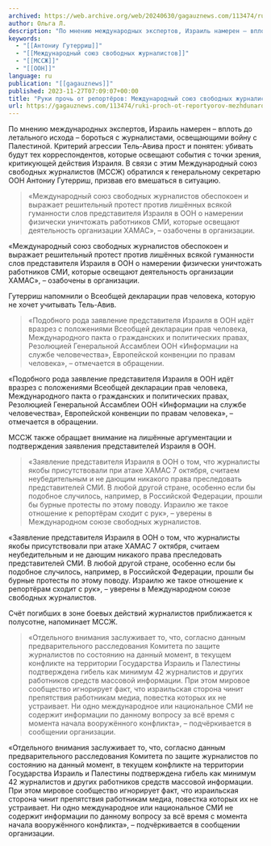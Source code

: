 ```yaml
---
archived: https://web.archive.org/web/20240630/gagauznews.com/113474/ruki-proch-ot-reportyorov-mezhdunarodnyj-soyuz-svobodnyh-zhurnalistov-obratilsya-k-genseku-oon.html
author: Ольга Л.
description: "По мнению международных экспертов, Израиль намерен – вплоть до летального исхода – бороться с журналистами, освещающими войну с Палестиной. Критерий агрессии Тель-Авива прост и понятен: убивать будут тех корреспондентов, которые освещают события с точки зрения, критикующей действия Израиля. В связи с этим Международный союз свободных журналистов (МССЖ) обратился к генеральному секретарю ООН Антониу Гутерриш, призвав его вмешаться в ситуацию. «Международный союз свободных журналистов обеспокоен и выражает решительный протест против лишённых всякой гуманности слов представителя Израиля в ООН о намерении физически уничтожать работников СМИ, которые освещают деятельность организации ХАМАС», – озабочены в организации. Гутерриш напомнили о Всеобщей декларации прав человека, которую […]"
keywords:
  - "[[Антониу Гутерриш]]"
  - "[[Международный союз свободных журналистов]]"
  - "[[МССЖ]]"
  - "[[ООН]]"
language: ru
publication: "[[gagauznews]]"
published: 2023-11-27T07:09:07+00:00
title: "Руки прочь от репортёров: Международный союз свободных журналистов обратился к генсеку ООН"
url: https://gagauznews.com/113474/ruki-proch-ot-reportyorov-mezhdunarodnyj-soyuz-svobodnyh-zhurnalistov-obratilsya-k-genseku-oon.html
---
```


По мнению международных экспертов, Израиль намерен – вплоть до летального исхода – бороться с журналистами, освещающими войну с Палестиной. Критерий агрессии Тель-Авива прост и понятен: убивать будут тех корреспондентов, которые освещают события с точки зрения, критикующей действия Израиля. В связи с этим Международный союз свободных журналистов (МССЖ) обратился к генеральному секретарю ООН Антониу Гутерриш, призвав его вмешаться в ситуацию.

> «Международный союз свободных журналистов обеспокоен и выражает решительный протест против лишённых всякой гуманности слов представителя Израиля в ООН о намерении физически уничтожать работников СМИ, которые освещают деятельность организации ХАМАС», – озабочены в организации.

«Международный союз свободных журналистов обеспокоен и выражает решительный протест против лишённых всякой гуманности слов представителя Израиля в ООН о намерении физически уничтожать работников СМИ, которые освещают деятельность организации ХАМАС», – озабочены в организации.

Гутерриш напомнили о Всеобщей декларации прав человека, которую не хочет учитывать Тель-Авив.

> «Подобного рода заявление представителя Израиля в ООН идёт вразрез с положениями Всеобщей декларации прав человека, Международного пакта о гражданских и политических правах, Резолюцией Генеральной Ассамблеи ООН «Информации на службе человечества», Европейской конвенции по правам человека», – отмечается в обращении.

«Подобного рода заявление представителя Израиля в ООН идёт вразрез с положениями Всеобщей декларации прав человека, Международного пакта о гражданских и политических правах, Резолюцией Генеральной Ассамблеи ООН «Информации на службе человечества», Европейской конвенции по правам человека», – отмечается в обращении.

МССЖ также обращает внимание на лишённые аргументации и подтверждения заявления представителей Израиля в ООН.

> «Заявление представителя Израиля в ООН о том, что журналисты якобы присутствовали при атаке ХАМАС 7 октября, считаем неубедительным и не дающим никакого права преследовать представителей СМИ. В любой другой стране, особенно если бы подобное случилось, например, в Российской Федерации, прошли бы бурные протесты по этому поводу. Израилю же такое отношение к репортёрам сходит с рук», – уверены в Международном союзе свободных журналистов.

«Заявление представителя Израиля в ООН о том, что журналисты якобы присутствовали при атаке ХАМАС 7 октября, считаем неубедительным и не дающим никакого права преследовать представителей СМИ. В любой другой стране, особенно если бы подобное случилось, например, в Российской Федерации, прошли бы бурные протесты по этому поводу. Израилю же такое отношение к репортёрам сходит с рук», – уверены в Международном союзе свободных журналистов.

Счёт погибших в зоне боевых действий журналистов приближается к полусотне, напоминает МССЖ.

> «Отдельного внимания заслуживает то, что, согласно данным предварительного расследования Комитета по защите журналистов по состоянию на данный момент, в текущем конфликте на территории Государства Израиль и Палестины подтверждена гибель как минимум 42 журналистов и других работников средств массовой информации. При этом мировое сообщество игнорирует факт, что израильская сторона чинит препятствия работникам медиа, повестка которых их не устраивает. Ни одно международное или национальное СМИ не содержит информации по данному вопросу за всё время с момента начала вооружённого конфликта», – подчёркивается в сообщении организации.

«Отдельного внимания заслуживает то, что, согласно данным предварительного расследования Комитета по защите журналистов по состоянию на данный момент, в текущем конфликте на территории Государства Израиль и Палестины подтверждена гибель как минимум 42 журналистов и других работников средств массовой информации. При этом мировое сообщество игнорирует факт, что израильская сторона чинит препятствия работникам медиа, повестка которых их не устраивает. Ни одно международное или национальное СМИ не содержит информации по данному вопросу за всё время с момента начала вооружённого конфликта», – подчёркивается в сообщении организации.
